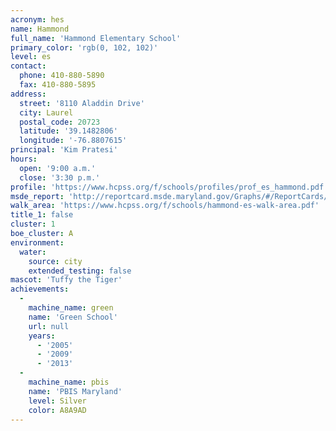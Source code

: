 ```yaml
---
acronym: hes
name: Hammond
full_name: 'Hammond Elementary School'
primary_color: 'rgb(0, 102, 102)'
level: es
contact:
  phone: 410-880-5890
  fax: 410-880-5895
address:
  street: '8110 Aladdin Drive'
  city: Laurel
  postal_code: 20723
  latitude: '39.1482806'
  longitude: '-76.8807615'
principal: 'Kim Pratesi'
hours:
  open: '9:00 a.m.'
  close: '3:30 p.m.'
profile: 'https://www.hcpss.org/f/schools/profiles/prof_es_hammond.pdf'
msde_report: 'http://reportcard.msde.maryland.gov/Graphs/#/ReportCards/ReportCardSchool/1//1/13/0606/'
walk_area: 'https://www.hcpss.org/f/schools/hammond-es-walk-area.pdf'
title_1: false
cluster: 1
boe_cluster: A
environment:
  water:
    source: city
    extended_testing: false
mascot: 'Tuffy the Tiger'
achievements:
  -
    machine_name: green
    name: 'Green School'
    url: null
    years:
      - '2005'
      - '2009'
      - '2013'
  -
    machine_name: pbis
    name: 'PBIS Maryland'
    level: Silver
    color: A8A9AD
---
```

